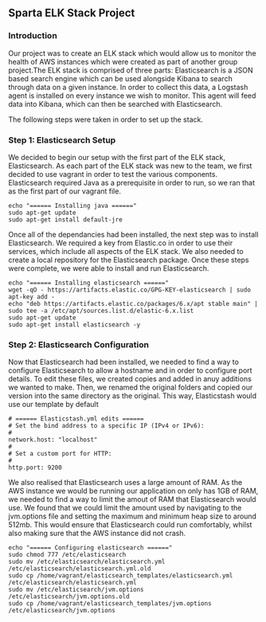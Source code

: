 ## Sparta ELK Stack Project

### Introduction
Our project was to create an ELK stack which would allow us to monitor the health of AWS instances which were created as part of another group project.The ELK stack is comprised of three parts: Elasticsearch is a JSON based search engine which can be used alongside Kibana to search through data on a given instance. In order to collect this data, a Logstash agent is installed on every instance we wish to monitor. This agent will feed data into Kibana, which can then be searched with Elasticsearch.

The following steps were taken in order to set up the stack.

### Step 1: Elasticsearch Setup
We decided to begin our setup with the first part of the ELK stack, Elasticsearch. As each part of the ELK stack was new to the team, we first decided to use vagrant in order to test the various components. Elasticsearch required Java as a prerequisite in order to run, so we ran that as the first part of our vagrant file.

``` Vagrant
echo "====== Installing java ======"
sudo apt-get update
sudo apt-get install default-jre
```

Once all of the dependancies had been installed, the next step was to install Elasticsearch. We required a key from Elastic.co in order to use their services, which include all aspects of the ELK stack. We also needed to create a local repository for the Elasticsearch package. Once these steps were complete, we were able to install and run Elasticsearch.

``` Vagrant
echo "====== Installing elasticsearch ======"
wget -qO - https://artifacts.elastic.co/GPG-KEY-elasticsearch | sudo apt-key add -
echo "deb https://artifacts.elastic.co/packages/6.x/apt stable main" | sudo tee -a /etc/apt/sources.list.d/elastic-6.x.list
sudo apt-get update
sudo apt-get install elasticsearch -y
```
### Step 2: Elasticsearch Configuration
Now that Elasticsearch had been installed, we needed to find a way to configure Elasticsearch to allow a hostname and in order to configure port details. To edit these files, we created copies and added in anuy additions we wanted to make. Then, we renamed the original folders and copied our version into the same directory as the original. This way, Elasticstash would use our template by default

```
# ====== Elasticstash.yml edits ======
# Set the bind address to a specific IP (IPv4 or IPv6):
#
network.host: "localhost"
#
# Set a custom port for HTTP:
#
http.port: 9200
```

We also realised that Elasticsearch uses a large amount of RAM. As the AWS instance we would be running our application on only has 1GB of RAM, we needed to find a way to limit the amout of RAM that Elasticsearch would use. We found that we could limit the amount used by navigating to the jvm.options file and setting the maximum and minimum heap size to around 512mb. This would ensure that Elasticsearch could run comfortably, whilst also making sure that the AWS instance did not crash.

``` Vagrant
echo "====== Configuring elasticsearch ======"
sudo chmod 777 /etc/elasticsearch
sudo mv /etc/elasticsearch/elasticsearch.yml /etc/elasticsearch/elasticsearch.yml.old
sudo cp /home/vagrant/elasticsearch_templates/elasticsearch.yml /etc/elasticsearch/elasticsearch.yml
sudo mv /etc/elasticsearch/jvm.options /etc/elasticsearch/jvm.options.old
sudo cp /home/vagrant/elasticsearch_templates/jvm.options /etc/elasticsearch/jvm.options
```
